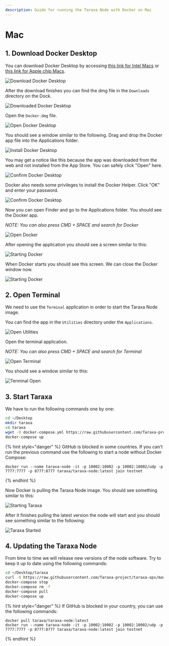 ```yaml
---
description: Guide for running the Taraxa Node with Docker on Mac
---
```


# Mac

## 1. Download Docker Desktop

You can download Docker Desktop by accessing [this link for Intel Macs](https://desktop.docker.com/mac/stable/amd64/Docker.dmg?utm_source=docker&utm_medium=webreferral&utm_campaign=docs-driven-download-mac-amd64) or [this link for Apple chip Macs](https://desktop.docker.com/mac/stable/arm64/Docker.dmg?utm_source=docker&utm_medium=webreferral&utm_campaign=docs-driven-download-mac-arm64).

![Download Docker Desktop](../../.gitbook/assets/1-download.png)

After the download finishes you can find the dmg file in the `Downloads` directory on the Dock.

![Downloaded Docker Desktop](../../.gitbook/assets/2-downloaded.png)

Open the `Docker.dmg` file.

![Open Docker Desktop](../../.gitbook/assets/3-open.png)

You should see a window similar to the following. Drag and drop the Docker app file into the Applications folder.

![Install Docker Desktop](../../.gitbook/assets/4-install.png)

You may get a notice like this because the app was downloaded from the web and not installed from the App Store. You can safely click "Open" here.

![Confirm Docker Desktop](../../.gitbook/assets/5-allow.png)

Docker also needs some privileges to install the Docker Helper. Click "OK" and enter your password.

![Confirm Docker Desktop](../../.gitbook/assets/6-access.png)

Now you can open Finder and go to the Applications folder. You should see the Docker app.

_NOTE: You can also press CMD + SPACE and search for Docker_

![Open Docker](../../.gitbook/assets/8-docker.png)

After opening the application you should see a screen similar to this:

![Starting Docker](../../.gitbook/assets/9-starting.png)

When Docker starts you should see this screen. We can close the Docker window now.

![Starting Docker](../../.gitbook/assets/10-started.png)

## 2. Open Terminal

We need to use the `Terminal` application in order to start the Taraxa Node image.

You can find the app in the `Utilities` directory under the `Applications`.

![Open Utilities](../../.gitbook/assets/11-utilities.png)

Open the terminal application.

_NOTE: You can also press CMD + SPACE and search for Terminal_

![Open Terminal](../../.gitbook/assets/12-terminal.png)

You should see a window similar to this:

![Terminal Open](../../.gitbook/assets/13-terminal-open.png)

## 3. Start Taraxa

We have to run the following commands one by one:

```bash
cd ~/Desktop
mkdir taraxa
cd taraxa
wget -O docker-compose.yml https://raw.githubusercontent.com/Taraxa-project/taraxa-ops/master/scripts/docker-compose.yml
docker-compose up
```

{% hint style="danger" %}
GitHub is blocked in some countries. If you can't run the previous command use the following to start a node without Docker Compose:

```text
docker run --name taraxa-node -it -p 10002:10002 -p 10002:10002/udp -p 7777:7777 -p 8777:8777 taraxa/taraxa-node:latest join testnet
```
{% endhint %}

Now Docker is pulling the Taraxa Node image. You should see something similar to this:

![Starting Taraxa](../../.gitbook/assets/14-starting.png)

After it finishes pulling the latest version the node will start and you should see something similar to the following:

![Taraxa Started](../../.gitbook/assets/15-started.png)

## 4. Updating the Taraxa Node

From time to time we will release new versions of the node software. Try to keep it up to date using the following commands:

```bash
cd ~/Desktop/taraxa
curl -0 https://raw.githubusercontent.com/Taraxa-project/taraxa-ops/master/scripts/docker-compose.yml > docker-compose.yml
docker-compose stop
docker-compose rm -f
docker-compose pull
docker-compose up
```

{% hint style="danger" %}
If GitHub is blocked in your country, you can use the following commands:

```text
docker pull taraxa/taraxa-node:latest
docker run --name taraxa-node -it -p 10002:10002 -p 10002:10002/udp -p 7777:7777 -p 8777:8777 taraxa/taraxa-node:latest join testnet
```
{% endhint %}

